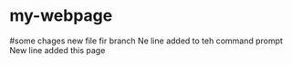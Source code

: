 # my-webpage
#some chages 
new file fir branch
Ne line added to teh command prompt
New line added this page
